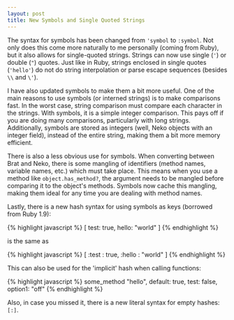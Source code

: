 ```yaml
---
layout: post
title: New Symbols and Single Quoted Strings
---
```


The syntax for symbols has been changed from `'symbol` to `:symbol`. Not only does this come more naturally to me personally (coming from Ruby), but it also allows for single-quoted strings. Strings can now use single (`'`) or double (`"`) quotes. Just like in Ruby, strings  enclosed in single quotes (`'hello'`) do not do string interpolation or parse escape sequences (besides `\\` and `\'`).

I have also updated symbols to make them a bit more useful. One of the main reasons to use symbols (or interned strings) is to make comparisons fast. In the worst case, string comparison must compare each character in the strings. With symbols, it is a simple integer comparison. This pays off if you are doing many comparisons, particularly with long strings. Additionally, symbols are stored as integers (well, Neko objects with an integer field), instead of the entire string, making them a bit more memory efficient.

There is also a less obvious use for symbols. When converting between Brat and Neko, there is some mangling of identifiers (method names, variable names, etc.) which must take place. This means when you use a method like `object.has_method?`, the argument needs to be mangled before comparing it to the object's methods. Symbols now cache this mangling, making them ideal for any time you are dealing with method names.

Lastly, there is a new hash syntax for using symbols as keys (borrowed from Ruby 1.9):

{% highlight javascript %}
[ test: true, hello: "world" ]
{% endhighlight %}

is the same as

{% highlight javascript %}
[ :test : true, :hello : "world" ]
{% endhighlight %}

This can also be used for the 'implicit' hash when calling functions:

{% highlight javascript %}
some_method "hello", default: true, test: false, option1: "off"
{% endhighlight %}

Also, in case you missed it, there is a new literal syntax for empty hashes: `[:]`.
